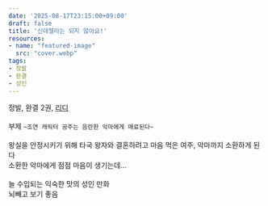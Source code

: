 ```yaml
---
date: '2025-08-17T23:15:00+09:00'
draft: false
title: '신데렐라는 되지 않아요!'
resources:
- name: "featured-image"
  src: "cover.webp"
tags:
- 정발
- 완결
- 성인
---
```


정발, 완결 2권, [리디](https://ridibooks.com/books/806011889)  
\
부제 `~조연 캐릭터 공주는 음란한 악마에게 매료된다~`  
\
왕실을 안정시키기 위해 타국 왕자와 결혼하려고 마음 먹은 여주, 악마까지 소환하게 된다  
소환한 악마에게 점점 마음이 생기는데...  
\
늘 수입되는 익숙한 맛의 성인 만화  
뇌빼고 보기 좋음